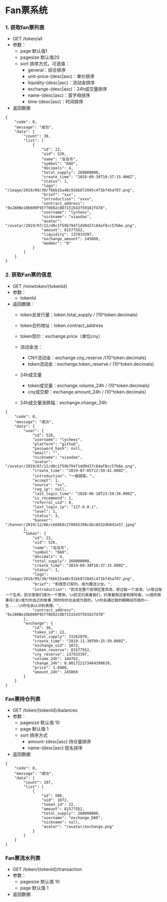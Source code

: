 # Fan票系统

### 1. 获取fan票列表
* GET /token/all
* 参数：
    * page 默认值1
    * pagesize 默认值20
    * sort 排序方式，可选值：
        * general：综合排序
        * unit-price-(desc|asc)：单价排序
        * liquidity-(desc|asc)：流动金排序
        * exchange-(desc|asc)：24h成交量排序
        * name-(desc|asc)：首字母排序
        * time-(desc|asc)：时间排序
* 返回数据
```
{
    "code": 0,
    "message": "成功",
    "data": {
        "count": 38,
        "list": [
            {
                "id": 22,
                "uid": 526,
                "name": "岛岛币",
                "symbol": "DAO",
                "decimals": 4,
                "total_supply": 260000000,
                "create_time": "2019-09-30T10:37:15.000Z",
                "status": 1,
                "logo": "/image/2019/09/30/f6bb15a48c91bb872045c471bf45af07.png",
                "brief": "xxx",
                "introduction": "xxxx",
                "contract_address": "0x280Be10b609F95f70E82c0D7151543f59102f47D",
                "username": "lychees",
                "nickname": "xiaodao",
                "avatar": "/avatar/2019/07/12/d0c1f59b794f1dd9437c84af8cc57b6e.png",
                "amount": 81577552,
                "liquidity": 137933397,
                "exchange_amount": 245069,
                "member": "0"
            }
        ]
    }
}
```

### 2. 获取Fan票的信息
* GET /minetoken/{tokenId}
* 参数：
    * tokenId
* 返回数据：
    - token总发行量：token.total_supply / (10^token.decimals)
    - token合约地址：token.contract_address

    - token现价：exchange.price（单位cny）
    - 流动金池：
        - CNY流动金：exchange.cny_reserve /(10^token.decimals)
        - token流动金：exchange.token_reserve / (10^token.decimals)
    - 24h成交量
        - token成交量：exchange.volume_24h / (10^token.decimals)
        - cny成交额：exchange.amount_24h / (10^token.decimals)
    - 24h成交量涨跌幅：exchange.change_24h
```
{
    "code": 0,
    "message": "成功",
    "data": {
        "user": {
            "id": 526,
            "username": "lychees",
            "platform": "github",
            "password_hash": null,
            "email": "",
            "nickname": "xiaodao",
            "avatar": "/avatar/2019/07/12/d0c1f59b794f1dd9437c84af8cc57b6e.png",
            "create_time": "2019-07-05T12:59:41.000Z",
            "introduction": "一個弱菜。",
            "accept": 1,
            "source": "ss",
            "reg_ip": null,
            "last_login_time": "2020-06-10T23:59:36.000Z",
            "is_recommend": 1,
            "referral_uid": 0,
            "last_login_ip": "127.0.0.1",
            "level": 1,
            "status": 3,
            "banner": "/banner/2019/12/06/cb68b9c2f06b5390cdbc8d32db0d1e57.jpeg"
        },
        "token": {
            "id": 22,
            "uid": 526,
            "name": "岛岛币",
            "symbol": "DAO",
            "decimals": 4,
            "total_supply": 260000000,
            "create_time": "2019-09-30T10:37:15.000Z",
            "status": 1,
            "logo": "/image/2019/09/30/f6bb15a48c91bb872045c471bf45af07.png",
            "brief": "和我签订契约，成为魔法少女。",
            "introduction": "韵文在整个安琪拉里流淌，穿过每一个波浪，\n穿过每一个生命，韵文使我们成为一个整体。\n韵文约束着我们，约束着叙述者和探险者。\n我的故事将(会)成为你自己的故事,同时你的也会成为我的。\n你会通过我的眼睛经历我的一生....\n你也会认识到真理。",
            "contract_address": "0x280Be10b609F95f70E82c0D7151543f59102f47D"
        },
        "exchange": {
            "id": 36,
            "token_id": 22,
            "total_supply": 33262079,
            "create_time": "2019-11-30T09:25:59.000Z",
            "exchange_uid": 1072,
            "token_reserve": 81577552,
            "cny_reserve": 137933397,
            "volume_24h": 144762,
            "change_24h": 0.001722173464399639,
            "price": 1.6908,
            "amount_24h": 245069
        }
    }
}
```

### Fan票持仓列表
* GET /token/{tokenId}/balances
* 参数：
    * pagesize 默认值 10
    * page 默认值 1
    * sort 排序方式
        * amount-(desc|asc) 持仓量排序
        * name-(desc|asc) 姓名排序
* 返回数据
```
{
    "code": 0,
    "message": "成功",
    "data": {
        "count": 197,
        "list": [
            {
                "id": 506,
                "uid": 1072,
                "token_id": 22,
                "amount": 81577552,
                "total_supply": 260000000,
                "username": "exchange_DAO",
                "nickname": null,
                "avatar": "/avatar/exchange.png"
            }
        ]
    }
}
```

### Fan票流水列表
* GET /token/{tokenId}/transaction
* 参数：
    * pagesize 默认值 10
    * page 默认值 1
* 返回数据
